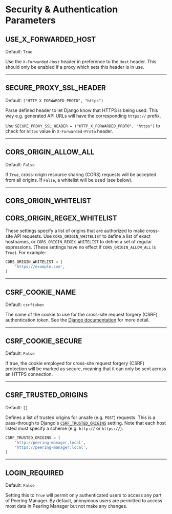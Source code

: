 # Security & Authentication Parameters

## USE_X_FORWARDED_HOST

Default: `True`

Use the `X-Forwarded-Host` header in preference to the `Host` header. This
should only be enabled if a proxy which sets this header is in use.

---

## SECURE_PROXY_SSL_HEADER

Default: `("HTTP_X_FORWARDED_PROTO", "https")`

Parse defined header to let Django know that HTTPS is being used. This way
e.g. generated API URLs will have the corresponding `https://` prefix.

Use `SECURE_PROXY_SSL_HEADER = ("HTTP_X_FORWARDED_PROTO", "https")` to check
for `https` value in `X-Forwarded-Proto` header.

---

## CORS_ORIGIN_ALLOW_ALL

Default: `False`

If `True`, cross-origin resource sharing (CORS) requests will be accepted from
all origins. If `False`, a whitelist will be used (see below).

---

## CORS_ORIGIN_WHITELIST

## CORS_ORIGIN_REGEX_WHITELIST

These settings specify a list of origins that are authorized to make
cross-site API requests. Use `CORS_ORIGIN_WHITELIST` to define a list of exact
hostnames, or `CORS_ORIGIN_REGEX_WHITELIST` to define a set of regular
expressions. (These settings have no effect if `CORS_ORIGIN_ALLOW_ALL` is
`True`). For example:

```python
CORS_ORIGIN_WHITELIST = [
    'https://example.com',
]
```

---

## CSRF_COOKIE_NAME

Default: `csrftoken`

The name of the cookie to use for the cross-site request forgery (CSRF)
authentication token. See the
[Django documentation](https://docs.djangoproject.com/en/stable/ref/settings/#csrf-cookie-name)
for more detail.

---

## CSRF_COOKIE_SECURE

Default: `False`

If true, the cookie employed for cross-site request forgery (CSRF) protection
will be marked as secure, meaning that it can only be sent across an HTTPS
connection.

---

## CSRF_TRUSTED_ORIGINS

Default: `[]`

Defines a list of trusted origins for unsafe (e.g. `POST`) requests. This is a
pass-through to Django's
[`CSRF_TRUSTED_ORIGINS`](https://docs.djangoproject.com/en/4.0/ref/settings#std:setting-CSRF_TRUSTED_ORIGINS)
setting. Note that each host listed must specify a scheme (e.g. `http://` or
`https://`).

```python
CSRF_TRUSTED_ORIGINS = (
    'http://peering-manager.local',
    'https://peering-manager.local',
)
```

---

## LOGIN_REQUIRED

Default: `False`

Setting this to `True` will permit only authenticated users to access any part
of Peering Manager. By default, anonymous users are permitted to access most
data in Peering Manager but not make any changes.
